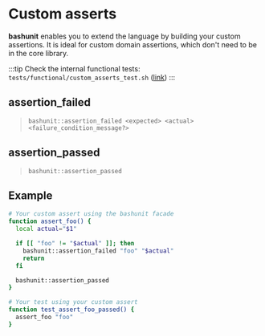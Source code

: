 # Custom asserts

**bashunit** enables you to extend the language by building your custom assertions. It is ideal for custom domain assertions, which don't need to be in the core library.

:::tip
Check the internal functional tests: `tests/functional/custom_asserts_test.sh` ([link](https://github.com/TypedDevs/bashunit/blob/main/tests/functional/custom_asserts_test.sh))
:::

## assertion_failed
> `bashunit::assertion_failed <expected> <actual> <failure_condition_message?>`

## assertion_passed
> `bashunit::assertion_passed`

## Example

```bash
# Your custom assert using the bashunit facade
function assert_foo() {
  local actual="$1"

  if [[ "foo" != "$actual" ]]; then
    bashunit::assertion_failed "foo" "$actual"
    return
  fi

  bashunit::assertion_passed
}

# Your test using your custom assert
function test_assert_foo_passed() {
  assert_foo "foo"
}
```
